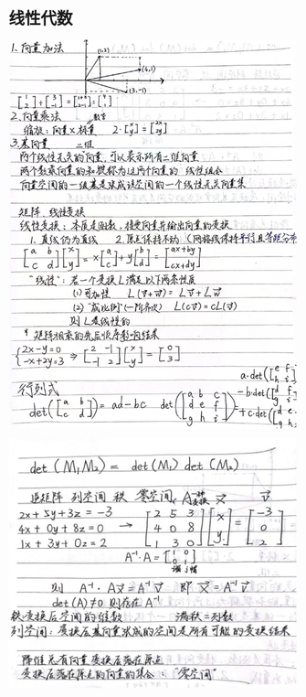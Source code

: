 # 线性代数

![](https://github.com/Guu517/Guu-studying/blob/main/img/202401241633864.jpg?raw=true)

![](https://github.com/Guu517/Guu-studying/blob/main/img/202401241634559.jpg?raw=true)

